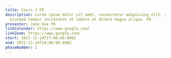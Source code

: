 ```yaml
---
title: Cours 1 FR
description: Lorem ipsum dolor sit amet, consectetur adipiscing elit, sed do
  eiusmod tempor incididunt ut labore et dolore magna aliqua. FR
presenter: Jane Doe FR
linkCalendar: https://www.google.com/
linkZoom: https://www.google.com/
start: 2021-11-24T17:00:00.000Z
end: 2021-11-24T18:00:00.000Z
phaseNumber: 1
---
```

